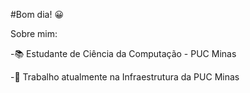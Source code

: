 #Bom dia! 😀



Sobre mim:

-📚 Estudante de Ciência da Computação - PUC Minas

-🏫 Trabalho atualmente na Infraestrutura da PUC Minas
